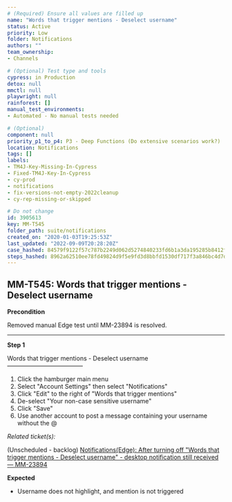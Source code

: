 ```yaml
---
# (Required) Ensure all values are filled up
name: "Words that trigger mentions - Deselect username"
status: Active
priority: Low
folder: Notifications
authors: ""
team_ownership: 
- Channels

# (Optional) Test type and tools
cypress: in Production
detox: null
mmctl: null
playwright: null
rainforest: []
manual_test_environments: 
- Automated - No manual tests needed

# (Optional)
component: null
priority_p1_to_p4: P3 - Deep Functions (Do extensive scenarios work?)
location: Notifications
tags: []
labels: 
- TM4J-Key-Missing-In-Cypress
- Fixed-TM4J-Key-In-Cypress
- cy-prod
- notifications
- fix-versions-not-empty-2022cleanup
- cy-rep-missing-or-skipped

# Do not change
id: 3905613
key: MM-T545
folder_path: suite/notifications
created_on: "2020-01-03T19:25:53Z"
last_updated: "2022-09-09T20:28:20Z"
case_hashed: 84579f9122f57c787b2249d062d5274840233fd6b1a3da195285b8412f612ad86f8da1f647dc155d187b739510855991
steps_hashed: 8962a62510ee78fd49824d9f5e9fd3d8bbfd1530df717f3a846bc4d7d6f4b436565028fc702bf050de856b81e2cb712c
---
```


## MM-T545: Words that trigger mentions - Deselect username

**Precondition**

Removed manual Edge test until MM-23894 is resolved.

---

**Step 1**

Words that trigger mentions - Deselect username\
–––––––––––––––––––––––––

1. Click the hamburger main menu
2. Select "Account Settings" then select "Notifications"
3. Click "Edit" to the right of "Words that trigger mentions"
4. De-select "Your non-case sensitive username"
5. Click "Save"
6. Use another account to post a message containing your username without the @

_Related ticket(s):_

(Unscheduled - backlog) [Notifications(Edge): After turning off "Words that trigger mentions - Deselect username" - desktop notification still received — MM-23894](https://mattermost.atlassian.net/browse/MM-23894)

**Expected**

- Username does not highlight, and mention is not triggered
